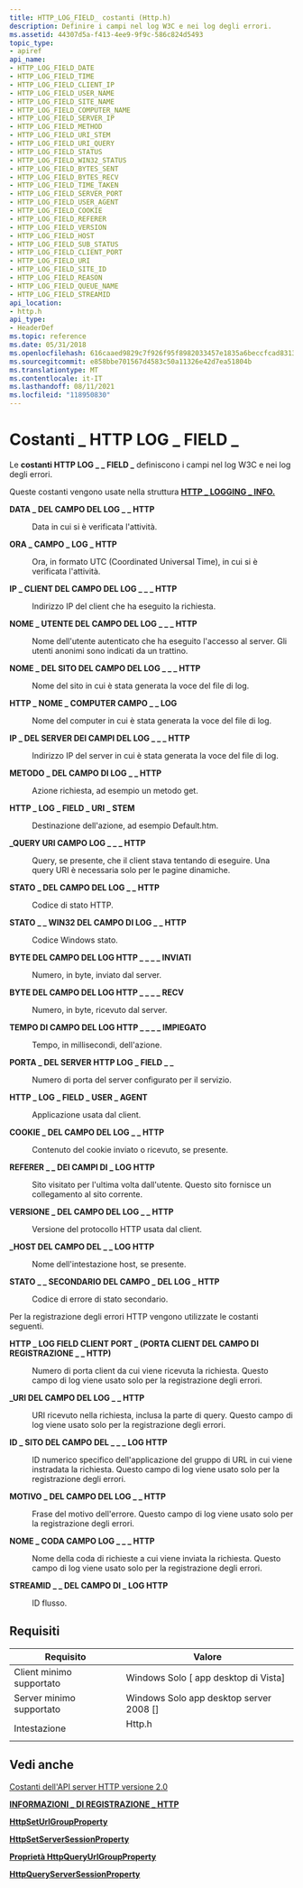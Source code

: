 ```yaml
---
title: HTTP_LOG_FIELD_ costanti (Http.h)
description: Definire i campi nel log W3C e nei log degli errori.
ms.assetid: 44307d5a-f413-4ee9-9f9c-586c824d5493
topic_type:
- apiref
api_name:
- HTTP_LOG_FIELD_DATE
- HTTP_LOG_FIELD_TIME
- HTTP_LOG_FIELD_CLIENT_IP
- HTTP_LOG_FIELD_USER_NAME
- HTTP_LOG_FIELD_SITE_NAME
- HTTP_LOG_FIELD_COMPUTER_NAME
- HTTP_LOG_FIELD_SERVER_IP
- HTTP_LOG_FIELD_METHOD
- HTTP_LOG_FIELD_URI_STEM
- HTTP_LOG_FIELD_URI_QUERY
- HTTP_LOG_FIELD_STATUS
- HTTP_LOG_FIELD_WIN32_STATUS
- HTTP_LOG_FIELD_BYTES_SENT
- HTTP_LOG_FIELD_BYTES_RECV
- HTTP_LOG_FIELD_TIME_TAKEN
- HTTP_LOG_FIELD_SERVER_PORT
- HTTP_LOG_FIELD_USER_AGENT
- HTTP_LOG_FIELD_COOKIE
- HTTP_LOG_FIELD_REFERER
- HTTP_LOG_FIELD_VERSION
- HTTP_LOG_FIELD_HOST
- HTTP_LOG_FIELD_SUB_STATUS
- HTTP_LOG_FIELD_CLIENT_PORT
- HTTP_LOG_FIELD_URI
- HTTP_LOG_FIELD_SITE_ID
- HTTP_LOG_FIELD_REASON
- HTTP_LOG_FIELD_QUEUE_NAME
- HTTP_LOG_FIELD_STREAMID
api_location:
- http.h
api_type:
- HeaderDef
ms.topic: reference
ms.date: 05/31/2018
ms.openlocfilehash: 616caaed9829c7f926f95f8982033457e1835a6beccfcad8313f6624d68195db
ms.sourcegitcommit: e858bbe701567d4583c50a11326e42d7ea51804b
ms.translationtype: MT
ms.contentlocale: it-IT
ms.lasthandoff: 08/11/2021
ms.locfileid: "118950830"
---
```

# <a name="http_log_field_-constants"></a>Costanti \_ HTTP LOG \_ FIELD \_

Le **costanti HTTP LOG \_ \_ FIELD \_** definiscono i campi nel log W3C e nei log degli errori.

Queste costanti vengono usate nella struttura [**HTTP \_ LOGGING \_ INFO.**](/windows/desktop/api/Http/ns-http-http_logging_info)

<dl> <dt>

<span id="HTTP_LOG_FIELD_DATE"></span><span id="http_log_field_date"></span>**DATA \_ DEL CAMPO DEL LOG \_ \_ HTTP**
</dt> <dd> <dl> <dt>



Data in cui si è verificata l'attività.


</dt> </dl> </dd> <dt>

<span id="HTTP_LOG_FIELD_TIME"></span><span id="http_log_field_time"></span>**ORA \_ CAMPO \_ LOG \_ HTTP**
</dt> <dd> <dl> <dt>



Ora, in formato UTC (Coordinated Universal Time), in cui si è verificata l'attività.


</dt> </dl> </dd> <dt>

<span id="HTTP_LOG_FIELD_CLIENT_IP"></span><span id="http_log_field_client_ip"></span>**IP \_ CLIENT DEL CAMPO DEL LOG \_ \_ \_ HTTP**
</dt> <dd> <dl> <dt>



Indirizzo IP del client che ha eseguito la richiesta.


</dt> </dl> </dd> <dt>

<span id="HTTP_LOG_FIELD_USER_NAME"></span><span id="http_log_field_user_name"></span>**NOME \_ UTENTE DEL CAMPO DEL LOG \_ \_ \_ HTTP**
</dt> <dd> <dl> <dt>



Nome dell'utente autenticato che ha eseguito l'accesso al server. Gli utenti anonimi sono indicati da un trattino.


</dt> </dl> </dd> <dt>

<span id="HTTP_LOG_FIELD_SITE_NAME"></span><span id="http_log_field_site_name"></span>**NOME \_ DEL SITO DEL CAMPO DEL LOG \_ \_ \_ HTTP**
</dt> <dd> <dl> <dt>



Nome del sito in cui è stata generata la voce del file di log.


</dt> </dl> </dd> <dt>

<span id="_HTTP_LOG_FIELD_COMPUTER_NAME"></span><span id="_http_log_field_computer_name"></span>**HTTP \_ NOME \_ COMPUTER CAMPO \_ \_ LOG**
</dt> <dd> <dl> <dt>



Nome del computer in cui è stata generata la voce del file di log.


</dt> </dl> </dd> <dt>

<span id="HTTP_LOG_FIELD_SERVER_IP"></span><span id="http_log_field_server_ip"></span>**IP \_ DEL SERVER DEI CAMPI DEL LOG \_ \_ \_ HTTP**
</dt> <dd> <dl> <dt>



Indirizzo IP del server in cui è stata generata la voce del file di log.


</dt> </dl> </dd> <dt>

<span id="HTTP_LOG_FIELD_METHOD"></span><span id="http_log_field_method"></span>**METODO \_ DEL CAMPO DI LOG \_ \_ HTTP**
</dt> <dd> <dl> <dt>



Azione richiesta, ad esempio un metodo get.


</dt> </dl> </dd> <dt>

<span id="_HTTP_LOG_FIELD_URI_STEM"></span><span id="_http_log_field_uri_stem"></span>**HTTP \_ LOG \_ FIELD \_ URI \_ STEM**
</dt> <dd> <dl> <dt>



Destinazione dell'azione, ad esempio Default.htm.


</dt> </dl> </dd> <dt>

<span id="HTTP_LOG_FIELD_URI_QUERY"></span><span id="http_log_field_uri_query"></span>**\_QUERY URI CAMPO LOG \_ \_ \_ HTTP**
</dt> <dd> <dl> <dt>



Query, se presente, che il client stava tentando di eseguire. Una query URI è necessaria solo per le pagine dinamiche.


</dt> </dl> </dd> <dt>

<span id="HTTP_LOG_FIELD_STATUS"></span><span id="http_log_field_status"></span>**STATO \_ DEL CAMPO DEL LOG \_ \_ HTTP**
</dt> <dd> <dl> <dt>



Codice di stato HTTP.


</dt> </dl> </dd> <dt>

<span id="HTTP_LOG_FIELD_WIN32_STATUS"></span><span id="http_log_field_win32_status"></span>**STATO \_ \_ WIN32 DEL CAMPO DI LOG \_ \_ HTTP**
</dt> <dd> <dl> <dt>



Codice Windows stato.


</dt> </dl> </dd> <dt>

<span id="HTTP_LOG_FIELD_BYTES_SENT"></span><span id="http_log_field_bytes_sent"></span>**BYTE DEL CAMPO DEL LOG HTTP \_ \_ \_ \_ INVIATI**
</dt> <dd> <dl> <dt>



Numero, in byte, inviato dal server.


</dt> </dl> </dd> <dt>

<span id="HTTP_LOG_FIELD_BYTES_RECV"></span><span id="http_log_field_bytes_recv"></span>**BYTE DEL CAMPO DEL LOG HTTP \_ \_ \_ \_ RECV**
</dt> <dd> <dl> <dt>



Numero, in byte, ricevuto dal server.


</dt> </dl> </dd> <dt>

<span id="HTTP_LOG_FIELD_TIME_TAKEN"></span><span id="http_log_field_time_taken"></span>**TEMPO DI CAMPO DEL LOG HTTP \_ \_ \_ \_ IMPIEGATO**
</dt> <dd> <dl> <dt>



Tempo, in millisecondi, dell'azione.


</dt> </dl> </dd> <dt>

<span id="HTTP_LOG_FIELD_SERVER_PORT"></span><span id="http_log_field_server_port"></span>**PORTA \_ DEL SERVER HTTP LOG \_ FIELD \_ \_**
</dt> <dd> <dl> <dt>



Numero di porta del server configurato per il servizio.


</dt> </dl> </dd> <dt>

<span id="_HTTP_LOG_FIELD_USER_AGENT"></span><span id="_http_log_field_user_agent"></span>**HTTP \_ LOG \_ FIELD \_ USER \_ AGENT**
</dt> <dd> <dl> <dt>



Applicazione usata dal client.


</dt> </dl> </dd> <dt>

<span id="HTTP_LOG_FIELD_COOKIE"></span><span id="http_log_field_cookie"></span>**COOKIE \_ DEL CAMPO DEL LOG \_ \_ HTTP**
</dt> <dd> <dl> <dt>



Contenuto del cookie inviato o ricevuto, se presente.


</dt> </dl> </dd> <dt>

<span id="HTTP_LOG_FIELD_REFERER"></span><span id="http_log_field_referer"></span>**REFERER \_ \_ DEI CAMPI DI \_ LOG HTTP**
</dt> <dd> <dl> <dt>



Sito visitato per l'ultima volta dall'utente. Questo sito fornisce un collegamento al sito corrente.


</dt> </dl> </dd> <dt>

<span id="HTTP_LOG_FIELD_VERSION"></span><span id="http_log_field_version"></span>**VERSIONE \_ DEL CAMPO DEL LOG \_ \_ HTTP**
</dt> <dd> <dl> <dt>



Versione del protocollo HTTP usata dal client.


</dt> </dl> </dd> <dt>

<span id="HTTP_LOG_FIELD_HOST"></span><span id="http_log_field_host"></span>**\_HOST DEL CAMPO DEL \_ \_ LOG HTTP**
</dt> <dd> <dl> <dt>



Nome dell'intestazione host, se presente.


</dt> </dl> </dd> <dt>

<span id="HTTP_LOG_FIELD_SUB_STATUS"></span><span id="http_log_field_sub_status"></span>**STATO \_ \_ SECONDARIO DEL CAMPO \_ DEL LOG \_ HTTP**
</dt> <dd> <dl> <dt>



Codice di errore di stato secondario.


</dt> </dl> </dd> </dl>

Per la registrazione degli errori HTTP vengono utilizzate le costanti seguenti.

<dl> <dt>

<span id="HTTP_LOG_FIELD_CLIENT_PORT"></span><span id="http_log_field_client_port"></span>**HTTP \_ LOG FIELD CLIENT PORT \_ (PORTA CLIENT DEL CAMPO DI REGISTRAZIONE \_ \_ HTTP)**
</dt> <dd> <dl> <dt>



Numero di porta client da cui viene ricevuta la richiesta. Questo campo di log viene usato solo per la registrazione degli errori.


</dt> </dl> </dd> <dt>

<span id="HTTP_LOG_FIELD_URI"></span><span id="http_log_field_uri"></span>**\_URI DEL CAMPO DEL LOG \_ \_ HTTP**
</dt> <dd> <dl> <dt>



URI ricevuto nella richiesta, inclusa la parte di query. Questo campo di log viene usato solo per la registrazione degli errori.


</dt> </dl> </dd> <dt>

<span id="HTTP_LOG_FIELD_SITE_ID"></span><span id="http_log_field_site_id"></span>**ID \_ SITO DEL CAMPO DEL \_ \_ \_ LOG HTTP**
</dt> <dd> <dl> <dt>



ID numerico specifico dell'applicazione del gruppo di URL in cui viene instradata la richiesta. Questo campo di log viene usato solo per la registrazione degli errori.


</dt> </dl> </dd> <dt>

<span id="HTTP_LOG_FIELD_REASON"></span><span id="http_log_field_reason"></span>**MOTIVO \_ DEL CAMPO DEL LOG \_ \_ HTTP**
</dt> <dd> <dl> <dt>



Frase del motivo dell'errore. Questo campo di log viene usato solo per la registrazione degli errori.


</dt> </dl> </dd> <dt>

<span id="HTTP_LOG_FIELD_QUEUE_NAME"></span><span id="http_log_field_queue_name"></span>**NOME \_ CODA CAMPO LOG \_ \_ \_ HTTP**
</dt> <dd> <dl> <dt>



Nome della coda di richieste a cui viene inviata la richiesta. Questo campo di log viene usato solo per la registrazione degli errori.


</dt> </dl> </dd> <dt>

<span id="HTTP_LOG_FIELD_STREAMID"></span><span id="http_log_field_streamid"></span>**STREAMID \_ \_ DEL CAMPO DI \_ LOG HTTP**
</dt> <dd> <dl> <dt>



ID flusso.


</dt> </dl> </dd> </dl>

## <a name="requirements"></a>Requisiti



| Requisito | Valore |
|-------------------------------------|-----------------------------------------------------------------------------------|
| Client minimo supportato<br/> | Windows Solo \[ app desktop di Vista\]<br/>                                    |
| Server minimo supportato<br/> | Windows Solo app desktop server 2008 \[\]<br/>                              |
| Intestazione<br/>                   | <dl> <dt>Http.h</dt> </dl> |



## <a name="see-also"></a>Vedi anche

<dl> <dt>

[Costanti dell'API server HTTP versione 2.0](http-server-api-version-2-0-constants.md)
</dt> <dt>

[**INFORMAZIONI \_ DI REGISTRAZIONE \_ HTTP**](/windows/desktop/api/Http/ns-http-http_logging_info)
</dt> <dt>

[**HttpSetUrlGroupProperty**](/windows/desktop/api/Http/nf-http-httpseturlgroupproperty)
</dt> <dt>

[**HttpSetServerSessionProperty**](/windows/desktop/api/Http/nf-http-httpsetserversessionproperty)
</dt> <dt>

[**Proprietà HttpQueryUrlGroupProperty**](/windows/desktop/api/Http/nf-http-httpqueryurlgroupproperty)
</dt> <dt>

[**HttpQueryServerSessionProperty**](/windows/desktop/api/Http/nf-http-httpqueryserversessionproperty)
</dt> </dl>

 

 





